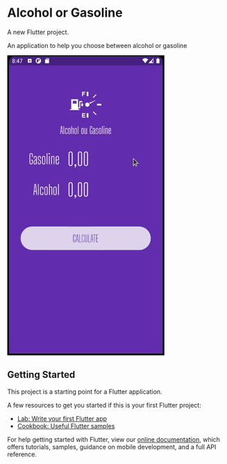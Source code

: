 # Alcohol or Gasoline

A new Flutter project.

An application to help you choose between alcohol or gasoline

![](https://github.com/JamileFerreira/alcoolougasolina/blob/master/assets/aog.gif)

## Getting Started

This project is a starting point for a Flutter application.

A few resources to get you started if this is your first Flutter project:

- [Lab: Write your first Flutter app](https://flutter.dev/docs/get-started/codelab)
- [Cookbook: Useful Flutter samples](https://flutter.dev/docs/cookbook)

For help getting started with Flutter, view our
[online documentation](https://flutter.dev/docs), which offers tutorials,
samples, guidance on mobile development, and a full API reference.
